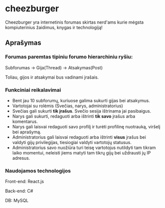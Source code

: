 # cheezburger
Cheezburger yra internetinis forumas skirtas nerd'ams kurie mėgsta kompiuterinius žaidimus, knygas ir technologiją!

## Aprašymas
### Forumas paremtas tipiniu forumo hierarchiniu ryšiu:

Subforumas -> Gija(Thread) -> Atsakymas(Post)

Toliau, gijos ir atsakymai bus vadinami įrašais.
### Funkciniai reikalavimai
- Bent jau 10 subforumų, kuriuose galima sukurti gijas bei atsakymus.
- Vartotojai su rolėmis (Svečias, narys, administratorius)
- Svečias gali sukurti **tik įrašus**. Svečio sesija ištrinama jai pasibaigus.
- Narys gali sukurti, redaguoti arba ištrinti **tik savo** įrašus arba komentarus.
- Narys gali laisvai redaguoti savo profilį ir turėti profilinę nuotrauką, viršelį bei aprašymą.
- Administratorius gali laisvai redaguoti arba ištrinti **visus** įrašus bei valdyti gijų privilegijas, tiesiogiai valdyti vartotojų statusus.
- Administratorius savo nuožiūra turi teisę vartotojus nutildyti tam tikram laiko momentui, neleisti jiems matyti tam tikrų gijų bei uždrausti jų IP adresus.
### Naudojamos technologijos
Front-end: React.js

Back-end: C#

DB: MySQL
